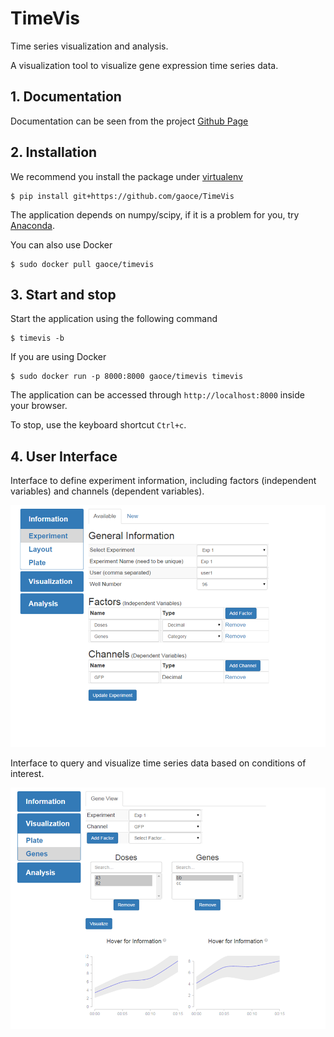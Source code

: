 # TimeVis
Time series visualization and analysis. 

A visualization tool to visualize gene expression time series data.

## 1. Documentation

Documentation can be seen from the project [Github Page](http://gaoce.github.io/TimeVis)

## 2. Installation

We recommend you install the package under [virtualenv](https://virtualenv.pypa.io/en/latest/)

    $ pip install git+https://github.com/gaoce/TimeVis

The application depends on numpy/scipy, if it is a problem for you, try 
[Anaconda](http://continuum.io/downloads).

You can also use Docker

	$ sudo docker pull gaoce/timevis

## 3. Start and stop
Start the application using the following command
	
    $ timevis -b

If you are using Docker

    $ sudo docker run -p 8000:8000 gaoce/timevis timevis

The application can be accessed through `http://localhost:8000` inside your
browser.

To stop, use the keyboard shortcut `Ctrl+c`.

## 4. User Interface
Interface to define experiment information, including factors (independent
variables) and channels (dependent variables).

![Experiment Information](/docs/images/experiment.png)

Interface to query and visualize time series data based on conditions of
interest.

![Visualization](/docs/images/gene_vis.png)
